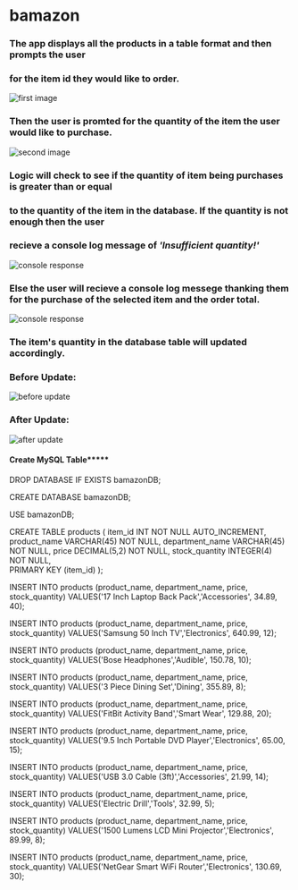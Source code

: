 # bamazon

### The app displays all the products in a table format and then prompts the user
### for the item id they would like to order. 
![first image](https://larcmo87.github.io/bamazon/images/tablePromt1.jpg)

### Then the user is promted for the quantity of the item the user would like to purchase.
![second image](https://larcmo87.github.io/bamazon/images/promt2.jpg)

### Logic will check to see if the quantity of item being purchases is greater than or equal 
### to the quantity of the item in the database. If the quantity is not enough then the user
### recieve a console log message of *'Insufficient quantity!'*
![console response](https://larcmo87.github.io/bamazon/images/insufficientResponse.jpg)

### Else the user will recieve a console log messege thanking them for the purchase of the selected item and the order total.
![console response](https://larcmo87.github.io/bamazon/images/consoleresponse1.jpg)

### The item's quantity in the database table will updated accordingly.
### Before Update:
![before update](https://larcmo87.github.io/bamazon/images/tableBeforeUpdate.jpg)

### After Update:
![after update](https://larcmo87.github.io/bamazon/images/tableAfterUpdate.jpg)


#### ****************Create MySQL Table*********************
DROP DATABASE IF EXISTS bamazonDB;

CREATE DATABASE bamazonDB;

USE bamazonDB;

CREATE TABLE products (
	item_id INT NOT NULL AUTO_INCREMENT,
	product_name VARCHAR(45) NOT NULL,
	department_name VARCHAR(45) NOT NULL,
    price DECIMAL(5,2) NOT NULL,
    stock_quantity INTEGER(4) NOT NULL,   
	PRIMARY KEY (item_id)
);

INSERT INTO products (product_name, department_name, price, stock_quantity)
VALUES('17 Inch Laptop Back Pack','Accessories', 34.89, 40);

INSERT INTO products (product_name, department_name, price, stock_quantity)
VALUES('Samsung 50 Inch TV','Electronics', 640.99, 12);

INSERT INTO products (product_name, department_name, price, stock_quantity)
VALUES('Bose Headphones','Audible', 150.78, 10);

INSERT INTO products (product_name, department_name, price, stock_quantity)
VALUES('3 Piece Dining Set','Dining', 355.89, 8);

INSERT INTO products (product_name, department_name, price, stock_quantity)
VALUES('FitBit Activity Band','Smart Wear', 129.88, 20);

INSERT INTO products (product_name, department_name, price, stock_quantity)
VALUES('9.5 Inch Portable DVD Player','Electronics', 65.00, 15);

INSERT INTO products (product_name, department_name, price, stock_quantity)
VALUES('USB 3.0 Cable (3ft)','Accessories', 21.99, 14);

INSERT INTO products (product_name, department_name, price, stock_quantity)
VALUES('Electric Drill','Tools', 32.99, 5);

INSERT INTO products (product_name, department_name, price, stock_quantity)
VALUES('1500 Lumens LCD Mini Projector','Electronics', 89.99, 8);

INSERT INTO products (product_name, department_name, price, stock_quantity)
VALUES('NetGear Smart WiFi Router','Electronics', 130.69, 30);